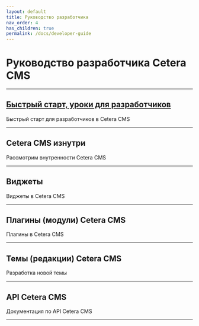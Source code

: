 ```yaml
---
layout: default
title: Руководство разработчика
nav_order: 4
has_children: true
permalink: /docs/developer-guide
---
```

# Руководство разработчика Cetera CMS

---

## [Быстрый старт, уроки для разработчиков](/docs/developer-guide/fast-start)

Быстрый старт для разработчиков в Cetera CMS

---

## Cetera CMS изнутри

Рассмотрим внутренности Cetera CMS

---

## Виджеты

Виджеты в Cetera CMS

---

## Плагины (модули) Cetera CMS

Плагины в Cetera CMS

---

## Темы (редакции) Cetera CMS

Разработка новой темы

---

## API Cetera CMS

Документация по API Cetera CMS

---


